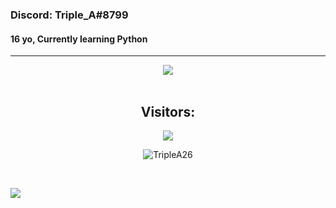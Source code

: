 ### Discord: Triple_A#8799
#### 16 yo, Currently learning Python
<hr>
<p align="center">
    <img src=https://lanyard.cnrad.dev/api/651793378685485066/>
<br>
<br>
<h2 align="center">Visitors:</h2>
<p align="center">
 	<img src="https://profile-counter.glitch.me/TripleA26/count.svg" />
</p>
</p>
<p align="center"> <img src="https://gpvc.arturio.dev/TripleA26" alt="TripleA26" /> </p>
<br>
<p align="center>
  <a href="https://cloudcant.github.io">
  <img align= "center" src="https://github-readme-stats.vercel.app/api?username=TripleA26&show_icons=true&theme=github_dark"/>
  <a/>                                                                                          
</p>

